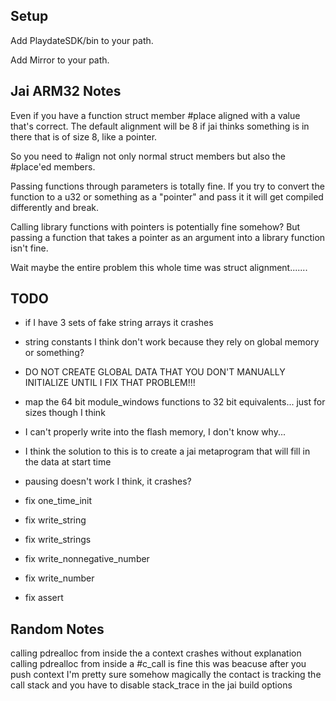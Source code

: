 
## Setup

Add PlaydateSDK/bin to your path.

Add Mirror to your path.

## Jai ARM32 Notes

Even if you have a function struct member #place aligned with a value that's correct. The default alignment will be 8 if jai thinks something is in there that is of size 8, like a pointer.

So you need to #align not only normal struct members but also the #place'ed members.

Passing functions through parameters is totally fine. If you try to convert the function to a u32 or something as a "pointer" and pass it it will get compiled differently and break.

Calling library functions with pointers is potentially fine somehow? But passing a function that takes a pointer as an argument into a library function isn't fine.

Wait maybe the entire problem this whole time was struct alignment.......

## TODO

* if I have 3 sets of fake string arrays it crashes

* string constants I think don't work because they rely on global memory or something?

* DO NOT CREATE GLOBAL DATA THAT YOU DON'T MANUALLY INITIALIZE UNTIL I FIX THAT PROBLEM!!!

* map the 64 bit module_windows functions to 32 bit equivalents... just for sizes though I think

* I can't properly write into the flash memory, I don't know why...
* I think the solution to this is to create a jai metaprogram that will fill in the data at start time

* pausing doesn't work I think, it crashes?

* fix one_time_init
* fix write_string
* fix write_strings
* fix write_nonnegative_number
* fix write_number
* fix assert

## Random Notes

calling pdrealloc from inside the a context crashes without explanation
calling pdrealloc from inside a #c_call is fine
this was beacuse after you push context I'm pretty sure somehow magically the contact is tracking the call stack
and you have to disable stack_trace in the jai build options
